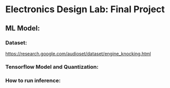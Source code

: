 # Electronics Design Lab: Final Project

## ML Model:

### Dataset:
https://research.google.com/audioset/dataset/engine_knocking.html

### Tensorflow Model and Quantization:

### How to run inference:
